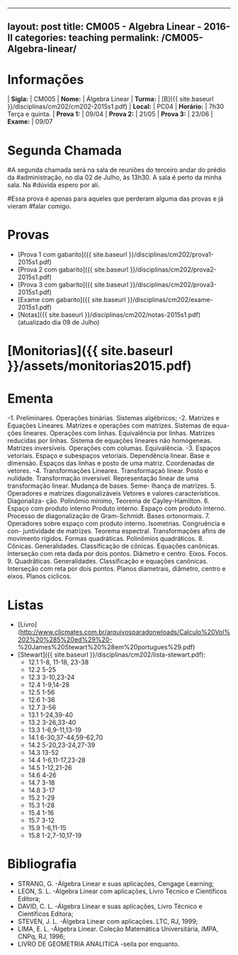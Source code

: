 
---
layout:     post
title:      CM005 - Algebra Linear - 2016-II
categories: teaching
permalink:  /CM005-Algebra-linear/
---

# Informações

  | **Sigla:**   | CM005
  | **Nome:**    | Álgebra Linear 
  | **Turma:**   | [B]({{ site.baseurl }}/disciplinas/cm202/cm202-2015s1.pdf)
  | **Local:**   | PC04
  | **Horário:** | 7h30 Terça e quinta.
  | **Prova 1:** | 09/04
  | **Prova 2:** | 21/05
  | **Prova 3:** | 23/06
  | **Exame:**   | 09/07

# Segunda Chamada

#A segunda chamada será na sala de reuniões do terceiro andar do prédio da
#administração, no dia 02 de Julho, às 13h30. A sala é perto da minha sala. Na
#dúvida espero por ali.

#Essa prova é apenas para aqueles que perderam alguma das provas e já vieram
#falar comigo.

# Provas

  - [Prova 1 com gabarito]({{ site.baseurl }}/disciplinas/cm202/prova1-2015s1.pdf)
  - [Prova 2 com gabarito]({{ site.baseurl }}/disciplinas/cm202/prova2-2015s1.pdf)
  - [Prova 3 com gabarito]({{ site.baseurl }}/disciplinas/cm202/prova3-2015s1.pdf)
  - [Exame com gabarito]({{ site.baseurl }}/disciplinas/cm202/exame-2015s1.pdf)
  - [Notas]({{ site.baseurl }}/disciplinas/cm202/notas-2015s1.pdf) (atualizado
    dia 09 de Julho)

# [Monitorias]({{ site.baseurl }}/assets/monitorias2015.pdf)

# Ementa

-1. Preliminares. Operações binárias. Sistemas algébricos;
-2. Matrizes e Equações Lineares. Matrizes e operações com matrizes. Sistemas de equa-
    ções lineares. Operações com linhas. Equivalência por linhas. Matrizes reducidas por
    linhas. Sistema de equações lineares não homogeneas. Matrizes inversíveis. Operações
    com columas. Equivalência.
-3. Espaços vetoriais. Espaço e subespaços vetoriais. Dependência linear. Base e dimensão.
   Espaços das linhas e posto de uma matriz. Coordenadas de vetores.
-4. Transformações Lineares. Transformaçaõ linear. Posto e nulidade. Transformação
inversível. Representação linear de uma transformação linear. Mudança de bases. Seme-
lhança de matrizes.
5. Operadores e matrizes diagonalizáveis Vetores e valores característicos. Diagonaliza-
ção. Polinômio mínimo, Teorema de Cayley-Hamilton.
6. Espaço com produto interno Produto interno. Espaço com produto interno. Processo
de diagonalização de Gram-Schmidt. Bases ortonormais.
7. Operadores sobre espaço com produto interno. Isometrias. Congruência e con-
juntividade de matrizes. Teorema espectral. Transformações afins de movimento rígidos.
Formas quadráticas. Polinômios quadráticos.
8. Cônicas. Generalidades. Classificação de cônicas. Equações canônicas. Interseção com
reta dada por dois pontos. Diâmetro e centro. Eixos. Focos.
9. Quadrâticas.
Generalidades. Classificação e equações canônicas. Interseção com reta
por dois pontos. Planos diametrais, diâmetro, centro e eixos. Planos cíclicos.

# Listas

  - [Livro](http://www.clicmates.com.br/arquivosparadonwloads/Calculo%20Vol%202%20%285%20ed%29%20-
  %20James%20Stewart%20%28em%20portugues%29.pdf)
  - [Stewart]({{ site.baseurl }}/disciplinas/cm202/lista-stewart.pdf):
    - 12.1 1-8, 11-18, 23-38
    - 12.2 5-25
    - 12.3 3-10,23-24
    - 12.4 1-9,14-28
    - 12.5 1-56
    - 12.6 1-36
    - 12.7 3-56
    - 13.1 1-24,39-40
    - 13.2 3-26,33-40
    - 13.3 1-6,9-11,13-19
    - 14.1 6-30,37-44,59-62,70
    - 14.2 5-20,23-24,27-39
    - 14.3 13-52
    - 14.4 1-6,11-17,23-28
    - 14.5 1-12,21-26
    - 14.6 4-26
    - 14.7 3-18
    - 14.8 3-17
    - 15.2 1-29
    - 15.3 1-28
    - 15.4 1-16
    - 15.7 3-12
    - 15.9 1-6,11-15
    - 15.8 1-2,7-10,17-19


# Bibliografia

- STRANG, G. -Álgebra Linear e suas aplicações, Cengage Learning;
- LEON, S. L. -Álgebra Linear com aplicações, Livro Técnico e Científicos Editora;
- DAVID, C. L. -Álgebra Linear e suas aplicações, Livro Técnico e Científicos Editora;
- STEVEN, J. L. -Álgebra Linear com aplicações. LTC, RJ, 1999;
- LIMA, E. L. -Álgebra Linear. Coleção Matemática Universitária, IMPA, CNPq, RJ, 1996;
- LIVRO DE GEOMETRIA ANALITICA -seila por enquanto.
